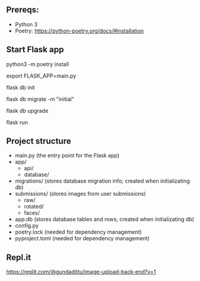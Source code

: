 ## Prereqs:
- Python 3
- Poetry: https://python-poetry.org/docs/#installation

## Start Flask app
python3 -m poetry install

export FLASK_APP=main.py

flask db init

flask db migrate -m "initial"

flask db upgrade

flask run

## Project structure
- main.py (the entry point for the Flask app)
- app/
  - api/
  - database/
- migrations/ (stores database migration info; created when initializating db)
- submissions/ (stores images from user submissions)
  - raw/
  - rotated/
  - faces/
- app.db (stores database tables and rows; created when initializating db)
- config.py
- poetry.lock (needed for dependency management)
- pyproject.toml (needed for dependency management)

## Repl.it
https://replit.com/@gundadittu/image-upload-back-end?v=1
